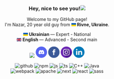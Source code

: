 <h3 align="center">Hey, nice to see you!<img src="https://raw.githubusercontent.com/MartinHeinz/MartinHeinz/master/wave.gif" width="36"/></h3>
<p align="center">Welcome to my GitHub page!<br>
    I'm Nazar, 20 year old guy from <a href="https://en.wikipedia.org/wiki/Rivne" target="_blank"><img         src="./img/ukraine-flag-icon.svg" style="width: 15px;" /></a><b> Rivne, Ukraine</b>.</p>
<p align="center">
    <a href="https://en.wikipedia.org/wiki/Ukrainian_language" target="_blank"><img  src="./img/ukraine-flag-icon.svg" width="15"/></a><b> Ukrainian </b>— Expert - National<br>
    <a href="https://en.wikipedia.org/wiki/English_language" target="_blank"><img                                           src="./img/united-kingdom-flag-icon.svg" width="15"/></a><b> English </b>— Advanced - Second main<br>
</p>
<p align="center">
    <a href="https://t.me/NazarSavchuk" target="_blank"><img                                           src="./img/telegram-icon.svg" width="36"/></a>
    <a href="https://discordapp.com/users/534449983244730368" target="_blank"><img src="./img/discord-v2-svgrepo-com.svg" width="36"/></a>
    <a href="https://www.facebook.com/nazar.savchuk.liED/" target="_blank"><img width="36" src="./img/facebook-svgrepo-com.svg"/></a>
    <a href="https://www.instagram.com/_nazar_savchuk_/" target="_blank"><img                                           src="./img/instagram-svgrepo-com.svg" width="36"/></a>
    <a href="https://www.linkedin.com/in/nazar-savchuk-66b3ba1bb/" target="_blank"><img                                           src="/img/linkedin-svgrepo-com (1).svg" width="36"/></a>
</p>
</p>
<p align="center">
    <img alt="github" src="https://img.shields.io/badge/-GitHub-181717?style=flat-flat&logo=github&logoColor=white" />
    <img alt="npm" src="https://img.shields.io/badge/-npm-CB3837?style=flat-flat&logo=npm&logoColor=white" />
    <img alt="js" src="https://img.shields.io/badge/-JavaScript-F7DF1E?style=flat-flat&logo=javascript&logoColor=black" />
    <img alt="ts" src="https://img.shields.io/badge/-TypeScript-3178C6?style=flat-flat&logo=typescript&logoColor=white" />
    <img alt="C++" src="https://img.shields.io/badge/C++-blue.svg?style=flat&logo=c%2B%2B" />
    <img alt="Java" src="https://img.shields.io/badge/-Java-e87000?style=flat-flat&logo=java&logoColor=white" /><br/>
    <img alt="webpack" src="https://img.shields.io/badge/-Webpack-8DD6F9?style=flat-flat&logo=webpack&logoColor=gray" />
    <img alt="apache" src="https://img.shields.io/badge/-Apache-D22128?style=flat-flat&logo=apache&logoColor=white" />
    <img alt="next" src="https://img.shields.io/badge/-Next.js-000000?style=flat-flat&logo=next.js&logoColor=white" />
    <img alt="react" src="https://img.shields.io/badge/-React-61DAFB?style=flat-flat&logo=react&logoColor=black" />
    <img alt="sass" src="https://img.shields.io/badge/-Sass-CC6699?style=flat-flat&logo=sass&logoColor=white" /><br/>
</p>
